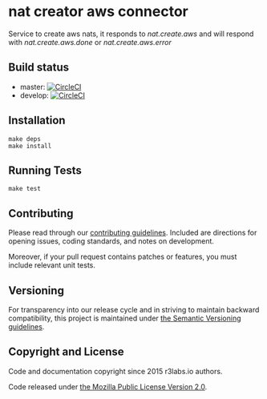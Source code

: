# nat creator aws connector 

Service to create aws nats, it responds to *nat.create.aws* and will respond with *nat.create.aws.done* or *nat.create.aws.error*

## Build status

* master: [![CircleCI](https://circleci.com/gh/ErnestIO/nat-creator-aws-connector/tree/master.svg?style=svg)](https://circleci.com/gh/ErnestIO/nat-creator-aws-connector/tree/master)
* develop: [![CircleCI](https://circleci.com/gh/ErnestIO/nat-creator-aws-connector/tree/develop.svg?style=svg)](https://circleci.com/gh/ErnestIO/nat-creator-aws-connector/tree/develop)

## Installation

```
make deps
make install
```

## Running Tests

```
make test
```

## Contributing

Please read through our
[contributing guidelines](CONTRIBUTING.md).
Included are directions for opening issues, coding standards, and notes on
development.

Moreover, if your pull request contains patches or features, you must include
relevant unit tests.

## Versioning

For transparency into our release cycle and in striving to maintain backward
compatibility, this project is maintained under [the Semantic Versioning guidelines](http://semver.org/).

## Copyright and License

Code and documentation copyright since 2015 r3labs.io authors.

Code released under
[the Mozilla Public License Version 2.0](LICENSE).

